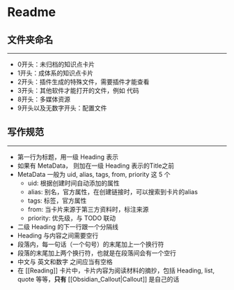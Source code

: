 # Readme

## 文件夹命名
---
- 0开头：未归档的知识点卡片
- 1开头：成体系的知识点卡片
- 2开头：插件生成的特殊文件，需要插件才能查看
- 3开头：其他软件才能打开的文件，例如 代码
- 8开头：多媒体资源
- 9开头以及无数字开头：配置文件

## 写作规范
---
- 第一行为标题，用一级 Heading 表示
- 如果有 MetaData， 则加在一级 Heading 表示的Title之前
- MetaData 一般为 uid, alias, tags, from, priority  这 5 个
	- uid: 根据创建时间自动添加的属性
	- alias: 别名，官方属性，在创建链接时，可以搜索到卡片的alias
	- tags: 标签，官方属性
	- from: 当卡片来源于第三方资料时，标注来源
	- priority: 优先级，与 TODO 联动
- 二级 Heading 的下一行跟一个分隔线
- Heading 与内容之间需要空行
- 段落内，每一句话（一个句号）的末尾加上一个换行符
- 段落的末尾加上两个换行符，也就是在段落间会有一个空行
- 中文与 英文和数字 之间应当有空格
- 在 [[Reading]] 卡片中，卡片内容为阅读材料的摘抄，包括 Heading, list, quote 等等，**只有** [[Obsidian_Callout|Callout]] 是自己的话
